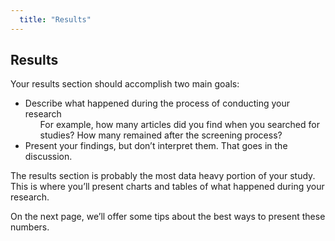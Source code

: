 ```yaml
---
  title: "Results"
---
```


## Results

Your results section should accomplish two main goals:

<ul>
<li>Describe what happened during the process of conducting your research
<ul style="list-style-type:none">
<li>For example, how many articles did you find when you searched for studies? How many remained after the screening process?</li></ul>
  <li>Present your findings, but don’t interpret them. That goes in the discussion.</li></ul>

The results section is probably the most data heavy portion of your study. This is where you’ll present charts and tables of what happened during your research. 

On the next page, we’ll offer some tips about the best ways to present these numbers.
